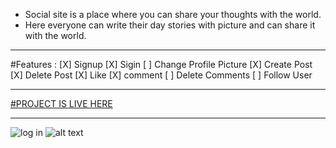 * Social site is a place where you can share your thoughts with the world. 
* Here everyone can write their day stories with picture and can share it with the world.

- - - -

#Features :
 [X] Signup
 [X] Sigin
 [ ] Change Profile Picture
 [X] Create Post
 [X] Delete Post
 [X] Like
 [X] comment
 [ ] Delete Comments
 [ ] Follow User
 
- - - -
[#PROJECT IS LIVE HERE](https://blogspotsas.herokuapp.com/)
- - - -
![log in](https://user-images.githubusercontent.com/47265105/106705182-806d7180-6613-11eb-84fa-ff2ef906d6b1.jpeg "Profile page")
![alt text](https://user-images.githubusercontent.com/47265105/106705190-84998f00-6613-11eb-9bc5-56bc08f3c7f8.jpeg "Screenshot of Homepage")
